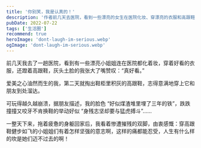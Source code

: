 ```yaml
---
title: '你别笑，我是认真的！'
description: '作者前几天去医院，看到一些漂亮的女生在医院化妆、穿漂亮的衣服和高跟鞋。作者受到启发，第二天也穿上高跟鞋和朋友出去玩，但很快就感到痛苦和不舒服。作者感叹穿高跟鞋的女生们有多么坚强，能够忍受这样的痛苦。'
pubDate: 2022-07-22
tags: ['生活圈']
recommend: true
heroImage: 'dont-laugh-im-serious.webp'
ogImage: 'dont-laugh-im-serious.webp'
---
```


前几天我去了一趟医院，看到有一些漂亮小姐姐连在医院都化着妆，穿着好看的衣服，还蹬着高跟鞋，灰头土脸的我张大了嘴赞叹：“真好看。”

爱美之心油然而生的我，第二天就掏出鞋柜里积灰的高跟鞋，志得意满地穿上它和朋友到处溜达。

可玩得越久越崩溃，据朋友描述，我的脸色 “好似煤渣堆里埋了三年的铁”，跌跌撞撞又咬牙不肯换鞋的举动好似 “身残志坚却要与猛虎搏斗”……

一整天下来，拖着疲惫的身躯回家后，我看着惨遭摧残的双脚，由衷感慨：穿高跟鞋健步如飞的小姐姐们有着怎样坚强的意志啊，这样的痛都能忍受，人生有什么样的坎是她们迈不过去的啊！

